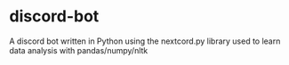 # discord-bot
A discord bot written in Python using the nextcord.py library used to learn data analysis with pandas/numpy/nltk
